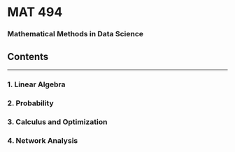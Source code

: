 # MAT 494
### Mathematical Methods in Data Science

## Contents
___________
### 1. Linear Algebra

### 2. Probability

### 3. Calculus and Optimization

### 4. Network Analysis

